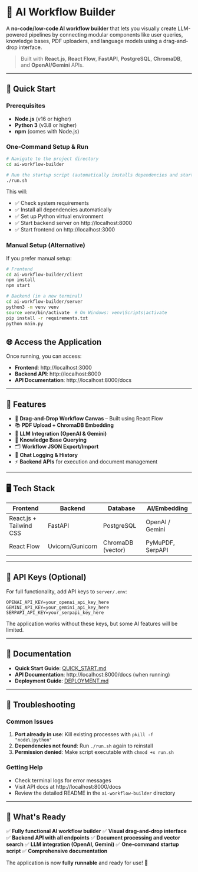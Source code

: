 # 🧠 AI Workflow Builder

A **no-code/low-code AI workflow builder** that lets you visually create LLM-powered pipelines by connecting modular components like user queries, knowledge bases, PDF uploaders, and language models using a drag-and-drop interface.

> Built with **React.js**, **React Flow**, **FastAPI**, **PostgreSQL**, **ChromaDB**, and **OpenAI/Gemini** APIs.

---

## 🚀 Quick Start

### Prerequisites
- **Node.js** (v16 or higher)
- **Python 3** (v3.8 or higher)
- **npm** (comes with Node.js)

### One-Command Setup & Run
```bash
# Navigate to the project directory
cd ai-workflow-builder

# Run the startup script (automatically installs dependencies and starts services)
./run.sh
```

This will:
- ✅ Check system requirements
- ✅ Install all dependencies automatically
- ✅ Set up Python virtual environment
- ✅ Start backend server on http://localhost:8000
- ✅ Start frontend on http://localhost:3000

### Manual Setup (Alternative)
If you prefer manual setup:

```bash
# Frontend
cd ai-workflow-builder/client
npm install
npm start

# Backend (in a new terminal)
cd ai-workflow-builder/server
python3 -m venv venv
source venv/bin/activate  # On Windows: venv\Scripts\activate
pip install -r requirements.txt
python main.py
```

## 🌐 Access the Application

Once running, you can access:
- **Frontend**: http://localhost:3000
- **Backend API**: http://localhost:8000
- **API Documentation**: http://localhost:8000/docs

---

## 🚀 Features

- 🔧 **Drag-and-Drop Workflow Canvas** – Built using React Flow
- 📚 **PDF Upload + ChromaDB Embedding**
- 💬 **LLM Integration (OpenAI & Gemini)**
- 🧠 **Knowledge Base Querying**
- 🗂️ **Workflow JSON Export/Import**
- 💾 **Chat Logging & History**
- ⚡ **Backend APIs** for execution and document management

---

## 🖥️ Tech Stack

| Frontend | Backend       | Database     | AI/Embedding        |
|----------|---------------|--------------|---------------------|
| React.js + Tailwind CSS | FastAPI       | PostgreSQL          | OpenAI / Gemini      |
| React Flow              | Uvicorn/Gunicorn | ChromaDB (vector) | PyMuPDF, SerpAPI     |

---

## 🔑 API Keys (Optional)

For full functionality, add API keys to `server/.env`:

```env
OPENAI_API_KEY=your_openai_api_key_here
GEMINI_API_KEY=your_gemini_api_key_here
SERPAPI_API_KEY=your_serpapi_key_here
```

The application works without these keys, but some AI features will be limited.

---

## 📖 Documentation

- **Quick Start Guide**: [QUICK_START.md](ai-workflow-builder/QUICK_START.md)
- **API Documentation**: http://localhost:8000/docs (when running)
- **Deployment Guide**: [DEPLOYMENT.md](ai-workflow-builder/DEPLOYMENT.md)

---

## 🐛 Troubleshooting

### Common Issues
1. **Port already in use**: Kill existing processes with `pkill -f "node\|python"`
2. **Dependencies not found**: Run `./run.sh` again to reinstall
3. **Permission denied**: Make script executable with `chmod +x run.sh`

### Getting Help
- Check terminal logs for error messages
- Visit API docs at http://localhost:8000/docs
- Review the detailed README in the `ai-workflow-builder` directory

---

## 🎯 What's Ready

✅ **Fully functional AI workflow builder**
✅ **Visual drag-and-drop interface**
✅ **Backend API with all endpoints**
✅ **Document processing and vector search**
✅ **LLM integration (OpenAI, Gemini)**
✅ **One-command startup script**
✅ **Comprehensive documentation**

The application is now **fully runnable** and ready for use! 🎉



